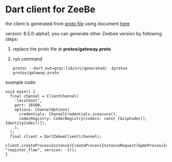 # Dart client for ZeeBe
the client is generated from [proto file](https://github.com/camunda/zeebe/blob/clients/go/v8.5.0-alpha1/gateway-protocol/src/main/proto/gateway.proto) using document [here](https://grpc.io/docs/languages/dart/quickstart/)

version: 8.5.0-alpha1, you can generate other Zeebee version by following steps:

1. replace the proto file at **protos/gateway.proto**
2. run command 
   
   ```protoc --dart_out=grpc:lib/src/generated/ -Iprotos protos/gateway.proto```

example code:
```
void main() {
  final channel = ClientChannel(
    'localhost',
    port: 26500,
    options: ChannelOptions(
      credentials: ChannelCredentials.insecure(),
      codecRegistry: CodecRegistry(codecs: const [GzipCodec(), IdentityCodec()]),
    ),
  );
  final client = DartZebeeClient(channel);
  client.createProcessInstance(CreateProcessInstanceRequest(bpmnProcessId: "register_flow", version: -1));
}
```